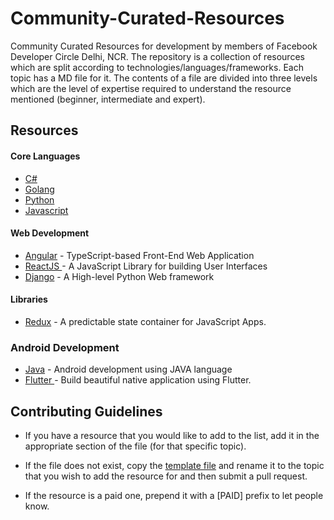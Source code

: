 # Community-Curated-Resources

Community Curated Resources for development by members of Facebook Developer Circle Delhi, NCR. The repository is a collection of resources which are split according to technologies/languages/frameworks. Each topic has a MD file for it. The contents of a file are divided into three levels which are the level of expertise required to understand the resource mentioned (beginner, intermediate and expert).


## Resources

#### Core Languages

 - [C#](./CSharp.md)
 - [Golang](./Go.md)
 - [Python](./Python.md)
 - [Javascript](./Javascript.md)

#### Web Development

 - [Angular](./Angular.md) - TypeScript-based Front-End Web Application 
 - [ReactJS ](./ReactJS.md) - A JavaScript Library for building User Interfaces
 - [Django](./Django.md) - A High-level Python Web framework

#### Libraries

 - [Redux](./Redux.md) - A predictable state container for JavaScript Apps.
 
### Android Development

 - [Java](./AndroidJava.md) - Android development using JAVA language 
 - [Flutter ](./Flutter.md) - Build beautiful native application using Flutter.
 



## Contributing Guidelines

* If you have a resource that you would like to add to the list, add it in the appropriate section of the file (for that specific topic).

* If the file does not exist, copy the [template file](../master/TEMPLATE.md) and rename it to the topic that you wish to add the resource for and then submit a pull request.

* If the resource is a paid one, prepend it with a [PAID] prefix to let people know.
